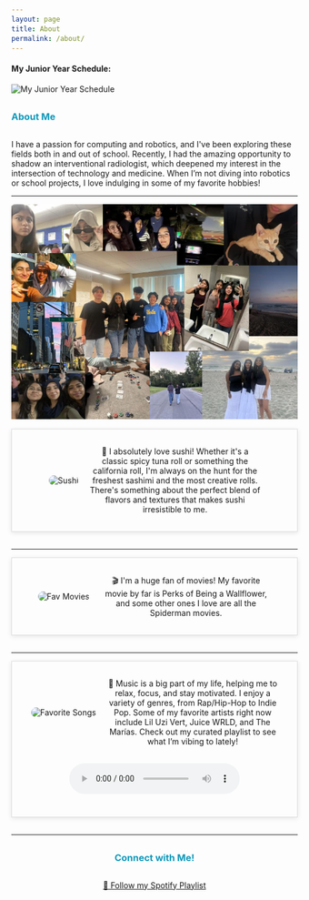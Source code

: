 ```yaml
---
layout: page
title: About
permalink: /about/
---
```



<h4>My Junior Year Schedule:</h4>

<img src="https://github.com/user-attachments/assets/b12f4e59-bdef-4583-adfa-85f3dd976fa1" alt="My Junior Year Schedule" style="height:400px;">

### About Me

I have a passion for computing and robotics, and I've been exploring these fields both in and out of school. Recently, I had the amazing opportunity to shadow an interventional radiologist, which deepened my interest in the intersection of technology and medicine. When I’m not diving into robotics or school projects, I love indulging in some of my favorite hobbies!

---

![collage](../images/cscollage.jpg)

<div class="hobby-container">
    <img src="https://github.com/user-attachments/assets/0a6598b7-f8d4-409a-9cea-dd3d995dc405" alt="Sushi" class="main-image2">
    <p class="sushi-text">
        🍣 I absolutely love sushi! Whether it's a classic spicy tuna roll or something the california roll, I'm always on the hunt for the freshest sashimi and the most creative rolls. There's something about the perfect blend of flavors and textures that makes sushi irresistible to me.
    </p>
</div>

---

<div class="hobby-container">
    <img src="https://github.com/user-attachments/assets/79fb646e-5271-40ab-bb83-eb4a05acaa57" alt="Fav Movies" class="main-image">
    <p class="movie-text">
        🎬 I'm a huge fan of movies! My favorite movie by far is Perks of Being a Wallflower, and some other ones I love are all the Spiderman movies. 
    </p>
</div>

---

<div class="hobby-container">
    <img src="https://github.com/user-attachments/assets/ad9670f1-75e5-4195-a603-a755ca349fed" alt="Favorite Songs" class="main-image">
    <p class="song-text">
         🎵 Music is a big part of my life, helping me to relax, focus, and stay motivated. I enjoy a variety of genres, from Rap/Hip-Hop to Indie Pop. Some of my favorite artists right now include Lil Uzi Vert, Juice WRLD, and The Marías. Check out my curated playlist to see what I’m vibing to lately!
    </p>
    <audio controls class="audio-class">
        <source src="audio/myFavoriteSong.mp3" type="audio/mp3">
        
    </audio>
</div>

---

<h3 style="text-align:center;">Connect with Me!</h3>
<div style="text-align:center;">
    <a href="https://open.spotify.com/user/alishahussain1229?si=7ecc9cd960be46b7" target="_blank">🎵 Follow my Spotify Playlist</a>
</div>

<style>
    .hobby-container {
        display: flex;
        flex-wrap: wrap;
        justify-content: center;
        align-items: center;
        margin-bottom: 30px;
        padding: 20px;
        border: 1px solid #ddd;
        box-shadow: 0 2px 8px rgba(0, 0, 0, 0.1);
    }

    .main-image, .main-image2 {
        max-width: 300px;
        margin: 10px;
        border-radius: 10px;
        transition: transform 0.2s;
    }

    .main-image:hover, .main-image2:hover {
        transform: scale(1.05);
    }

    .sushi-text, .movie-text, .song-text {
        text-align: center;
        max-width: 300px;
        margin: 10px;
    }

    .audio-class {
        display: block;
        margin: 20px auto;
    }

    h3 {
        margin: 30px 0;
        color: #ff4500; 
        animation: bounce 2s infinite;
    }

    @keyframes bounce {
        0%, 20%, 50%, 80%, 100% {
            transform: translateY(0);
            color: #0D98BA; 
        }
        40% {
            transform: translateY(-5px); 
            color: #32cd32; 
        }
        60% {
            transform: translateY(-5px); 
            color: #32cd32; 
        }
    }
</style>

<script>
    document.getElementById('fetchMovies').addEventListener('click', () => {
        var genre = document.getElementById('genre').value;
        const endpoint = `https://example.com/api/MoviesByGenre/` + genre;
        if (genre) {
            fetch(endpoint, {
                method: 'GET'
            })
            .then(response => response.json())
            .then(data => {
                const movieList = document.getElementById('movieList');
                movieList.innerHTML = '';
</style>